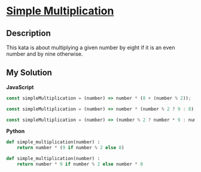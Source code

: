 # [Simple Multiplication](https://www.codewars.com/kata/583710ccaa6717322c000105)

## Description

This kata is about multiplying a given number by eight if it is an even number and by nine otherwise.

## My Solution

**JavaScript**

```js
const simpleMultiplication = (number) => number * (8 + (number % 2));
```

```js
const simpleMultiplication = (number) => number * (number % 2 ? 9 : 8);
```

```js
const simpleMultiplication = (number) => (number % 2 ? number * 9 : number * 8);
```

**Python**

```py
def simple_multiplication(number) :
    return number * (9 if number % 2 else 8)
```

```py
def simple_multiplication(number) :
    return number * 9 if number % 2 else number * 8
```
